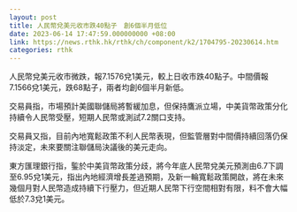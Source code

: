 ```yaml
---
layout: post
title: 人民幣兌美元收市跌40點子　創6個半月低位
date: 2023-06-14 17:47:59.000000000 +08:00
link: https://news.rthk.hk/rthk/ch/component/k2/1704795-20230614.htm
categories: rthk
---
```


人民幣兌美元收市微跌，報7.1576兌1美元，較上日收市跌40點子。中間價報7.1566兌1美元，跌68點子，兩者均創6個半月新低。

交易員指，市場預計美國聯儲局將暫緩加息，但保持鷹派立場，中美貨幣政策分化持續令人民幣受壓，短期人民幣或測試7.2關口支持。

交易員又指，目前內地寬鬆政策不利人民幣表現，但監管層對中間價持續回落仍保持淡定，未來要關注聯儲局決議後的美元走向。

東方匯理銀行指，鍳於中美貨幣政策分歧，將今年底人民幣兌美元預測由6.7下調至6.95兌1美元，指出內地經濟增長差過預期，及新一輪寬鬆政策開啟，將在未來幾個月對人民幣造成持續下行壓力，但近期人民幣下行空間相對有限，料不會大幅低於7.3兌1美元。
